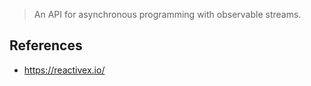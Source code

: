 > An API for asynchronous programming with observable streams.
> 

## References

- https://reactivex.io/
